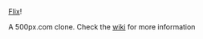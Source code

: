 [Flix](https://flix1.herokuapp.com/)!

A 500px.com clone. Check the [wiki](https://github.com/odangitsdjang/Flix/wiki) for more information
